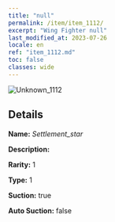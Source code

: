 ```yaml
---
title: "null"
permalink: /item/item_1112/
excerpt: "Wing Fighter null"
last_modified_at: 2023-07-26
locale: en
ref: "item_1112.md"
toc: false
classes: wide
---
```



 ![Unknown_1112](/images/item/Settlement_star_p.png)



## Details

 **Name:** *Settlement_star* 

 **Description:** 

 **Rarity:** 1 

 **Type:** 1 

 **Suction:** true 

 **Auto Suction:** false 


